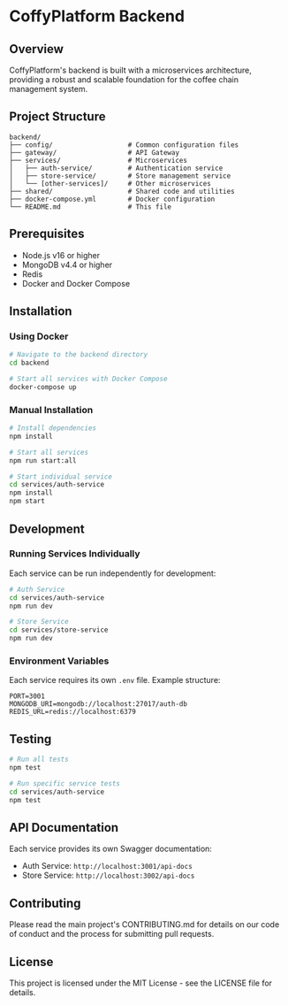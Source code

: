 # CoffyPlatform Backend

## Overview
CoffyPlatform's backend is built with a microservices architecture, providing a robust and scalable foundation for the coffee chain management system.

## Project Structure
```
backend/
├── config/                   # Common configuration files
├── gateway/                  # API Gateway
├── services/                 # Microservices
│   ├── auth-service/         # Authentication service
│   ├── store-service/        # Store management service
│   └── [other-services]/     # Other microservices
├── shared/                   # Shared code and utilities
├── docker-compose.yml        # Docker configuration
└── README.md                 # This file
```

## Prerequisites
- Node.js v16 or higher
- MongoDB v4.4 or higher
- Redis
- Docker and Docker Compose

## Installation

### Using Docker
```bash
# Navigate to the backend directory
cd backend

# Start all services with Docker Compose
docker-compose up
```

### Manual Installation
```bash
# Install dependencies
npm install

# Start all services
npm run start:all

# Start individual service
cd services/auth-service
npm install
npm start
```

## Development

### Running Services Individually
Each service can be run independently for development:
```bash
# Auth Service
cd services/auth-service
npm run dev

# Store Service
cd services/store-service
npm run dev
```

### Environment Variables
Each service requires its own `.env` file. Example structure:
```env
PORT=3001
MONGODB_URI=mongodb://localhost:27017/auth-db
REDIS_URL=redis://localhost:6379
```

## Testing
```bash
# Run all tests
npm test

# Run specific service tests
cd services/auth-service
npm test
```

## API Documentation
Each service provides its own Swagger documentation:
- Auth Service: `http://localhost:3001/api-docs`
- Store Service: `http://localhost:3002/api-docs`

## Contributing
Please read the main project's CONTRIBUTING.md for details on our code of conduct and the process for submitting pull requests.

## License
This project is licensed under the MIT License - see the LICENSE file for details. 